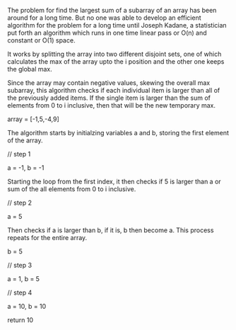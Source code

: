 The problem for find the largest sum of a subarray of an array 
has been around for a long time.  But no one was able to develop
an efficient algorithm for the problem for a long time until 
Joseph Kadane, a statistician put forth an algorithm which runs 
in one time linear pass or O(n) and constant or O(1) space.

It works by splitting the array into two different disjoint sets, 
one of which calculates the max of the array upto the i position 
and the other one keeps the global max.

Since the array may contain negative values, skewing the overall
max subarray, this algorithm checks if each individual item is 
larger than all of the previously added items.  If the single item
is larger than the sum of elements from 0 to i inclusive, then that 
will be the new temporary max.

array = [-1,5,-4,9]

The algorithm starts by initialzing variables a and b, storing the
first element of the array.

// step 1

a = -1,
b = -1

Starting the loop from the first index, it then checks if 5 is 
larger than a or sum of the all elements from 0 to i inclusive.

// step 2

a = 5

Then checks if a is larger than b, if it is, b then become a. 
This process repeats for the entire array.

b = 5

// step 3

a = 1,
b = 5

// step 4

a = 10,
b = 10

return 10
